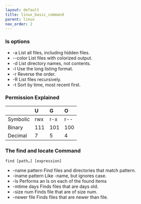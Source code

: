 ```yaml
---
layout: default
title: linux_basic_command
parent: linux
nav_order: 2
---
```


### ls options
- -a List all files, including hidden files.
- --color List files with colorized output.
- -d List directory names, not contents.
- -l Use the long listing format.
- -r Reverse the order.
- -R List files recursively.
- -t Sort by time, most recent first.


### Permission Explained
|  |U |G |O |
|:-|:-|:-|:-|
|Symbolic| rwx| r-x| r--|
|Binary| 111| 101 |100|
|Decimal| 7| 5 |4|

### The find and locate Command
```find [path…] [expression]```

- -name pattern Find files and directories
that match pattern.
- -iname pattern Like -name, but ignores
case.
- -ls Performs an ls on each of
the found items
- -mtime days Finds files that are days old.
- -size num Finds file that are of size
num.
- -newer file Finds files that are newer
than file.
